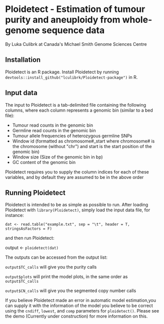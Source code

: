 # Ploidetect - Estimation of tumour purity and aneuploidy from whole-genome sequence data
By Luka Culibrk at Canada's Michael Smith Genome Sciences Centre

## Installation

Ploidetect is an R package. Install Ploidetect by running ```devtools::install_github("lculibrk/Ploidetect-package")``` in R.

## Input data
The input to Ploidetect is a tab-delimited file containing the following columns, where each column represents a genomic bin (similar to a bed file):
* Tumour read counts in the genomic bin
* Germline read counts in the genomic bin
* Tumour allele frequencies of heterozygous germline SNPs
* Window id (formatted as chromosome#_start where chromosome# is the chromosome (without "chr") and start is the start position of the genomic bin)
* Window size (Size of the genomic bin in bp)
* GC content of the genomic bin

Ploidetect requires you to supply the column indices for each of these variables, and by default they are assumed to be in the above order

## Running Ploidetect
Ploidetect is intended to be as simple as possible to run. After loading Ploidetect with ```library(Ploidetect)```, simply load the input data file, for instance:

```dat <- read.table("example.txt", sep = "\t", header = T, stringsAsFactors = F)```

and then run Ploidetect:

output <- ```ploidetect(dat)```

The outputs can be accessed from the output list:

```output$TC_calls``` will give you the purity calls

```output$plots``` will print the model plots, in the same order as ```output$TC_calls```

```output$CN_calls``` will give you the segmented copy number calls

If you believe Ploidetect made an error in automatic model estimation,you can supply it with the information of the model you believe to be correct using the ```cndiff```, ```lowest```, and ```comp``` parameters for ```ploidetect()```. Please see the demo (Currently under construction) for more information on this. 
